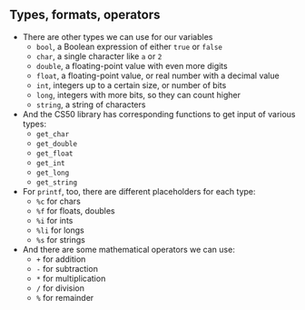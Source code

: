 
Types, formats, operators
-------------------------

*   There are other types we can use for our variables
    *   `bool`, a Boolean expression of either `true` or `false`
    *   `char`, a single character like `a` or `2`
    *   `double`, a floating-point value with even more digits
    *   `float`, a floating-point value, or real number with a decimal value
    *   `int`, integers up to a certain size, or number of bits
    *   `long`, integers with more bits, so they can count higher
    *   `string`, a string of characters
*   And the CS50 library has corresponding functions to get input of various types:
    *   `get_char`
    *   `get_double`
    *   `get_float`
    *   `get_int`
    *   `get_long`
    *   `get_string`
*   For `printf`, too, there are different placeholders for each type:
    *   `%c` for chars
    *   `%f` for floats, doubles
    *   `%i` for ints
    *   `%li` for longs
    *   `%s` for strings
*   And there are some mathematical operators we can use:
    *   `+` for addition
    *   `-` for subtraction
    *   `*` for multiplication
    *   `/` for division
    *   `%` for remainder
